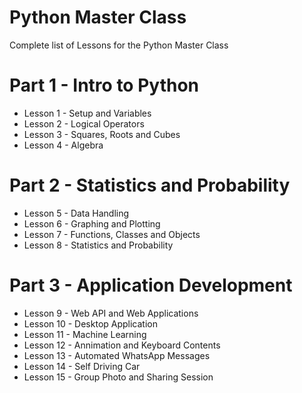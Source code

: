 # Python Master Class
Complete list of Lessons for the Python Master Class

# Part 1 - Intro to Python
* Lesson 1 - Setup and Variables
* Lesson 2 - Logical Operators
* Lesson 3 - Squares, Roots and Cubes
* Lesson 4 - Algebra
# Part 2 - Statistics and Probability
* Lesson 5 - Data Handling
* Lesson 6 - Graphing and Plotting
* Lesson 7 - Functions, Classes and Objects
* Lesson 8 - Statistics and Probability
# Part 3 - Application Development
* Lesson 9 - Web API and Web Applications
* Lesson 10 - Desktop Application
* Lesson 11 - Machine Learning
* Lesson 12 - Annimation and Keyboard Contents
* Lesson 13 - Automated WhatsApp Messages
* Lesson 14 - Self Driving Car
* Lesson 15 - Group Photo and Sharing Session
